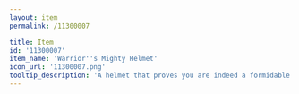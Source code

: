 ```yaml
---
layout: item
permalink: /11300007

title: Item
id: '11300007'
item_name: 'Warrior''s Mighty Helmet'
icon_url: '11300007.png'
tooltip_description: 'A helmet that proves you are indeed a formidable warrior.'
---
```

